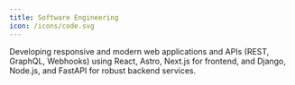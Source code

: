 ```yaml
---
title: Software Engineering
icon: /icons/code.svg
---
```


Developing responsive and modern web applications and APIs (REST, GraphQL, Webhooks) using React, Astro, Next.js for frontend, and Django, Node.js, and FastAPI for robust backend services.
